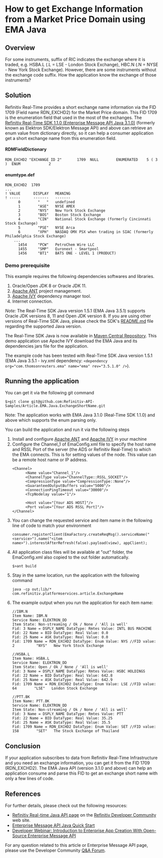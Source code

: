# How to get Exchange Information from a Market Price Domain using EMA Java

## Overview
For some instruments, suffix of RIC indicates the exchange where it is traded, e.g. HSBA.L (.L = LSE - London Stock Exchange), HBC.N (.N = NYSE - New York Stock Exchange). However, there are some instruments without the exchange code suffix. How the application know the exchange of those instruments?

## Solution
Refinitiv Real-Time provides a short exchange name information via the FID 1709 (Field name RDN_EXCHD2) for the Market Price domain. This FID 1709 is the enumeration field that used in the most of the exchanges. The [Refinitiv Real-Time SDK 1.1.0 (Enterprise Message API Java 3.1.0)](https://developers.refinitiv.com/elektron/elektron-sdk-java) (formerly known as Elektron SDK/Elektron Message API) and above can retrieve an enum value from dictionary directly, so it can help a consumer application get a short exchange name from this enumeration field.


#### RDMFieldDictionary
```
RDN_EXCHD2 "EXCHANGE ID 2"       1709  NULL        ENUMERATED    5 ( 3 )  ENUM             2
```

#### enumtype.def
```
RDN_EXCHD2  1709
...
! VALUE      DISPLAY   MEANING
! -----      -------   -------
      0        "   "   undefined
      1        "ASE"   NYSE AMEX
      2        "NYS"   New York Stock Exchange
      3        "BOS"   Boston Stock Exchange
      4        "CIN"   National Stock Exchange (formerly Cincinnati Stock Exchange)
      5        "PSE"   NYSE Arca
      6        "XPH"   NASDAQ OMX PSX when trading in SIAC (formerly Philadelphia Stock Exchange)
	...
      1454     "PCW"   PetroChem Wire LLC
      1455     "SMP"   Euronext - Smartpool
      1456     "BT1"   BATS ONE - LEVEL 1 (PRODUCT)
```

### Demo prerequisite
This example requires the following dependencies softwares and libraries.
1. Oracle/Open JDK 8 or Oracle JDK 11.
2. [Apache ANT](http://ant.apache.org/) project management.
3. [Apache IVY](https://ant.apache.org/ivy/) dependency manager tool.
4. Internet connection. 

*Note:* 
The Real-Time SDK Java version 1.5.1 (EMA Java 3.5.1) supports Oracle JDK versions 8, 11 and Open JDK version 8. If you are using other versions of Real-Time SDK Java, please check the SDK's [README.md](https://github.com/Refinitiv/Elektron-SDK/blob/master/Java/README.md) file regarding the supported Java version.

The Real-Time SDK Java is now available in [Maven Central Repository](https://search.maven.org/). This demo application use Apache IVY download the EMA Java and its dependencies jars file for the application.

The example code has been tested with Real-Time SDK Java version 1.5.1 (EMA Java 3.5.1 - ivy.xml dependency: ```<dependency org="com.thomsonreuters.ema" name="ema" rev="3.5.1.0" />```).

## Running the application
You can get it via the following git command
```
$>git clone git@github.com:Refinitiv-API-Samples/Article.EMA.Java.ExchangeShortName.git
```
Note: The application works with EMA Java 3.1.0 (Real-Time SDK 1.1.0) and above which supports the enum parsing only.

You can build the application and run it via the following steps

1. Install and configure [Apache ANT](http://ant.apache.org/) and [Apache IVY](https://ant.apache.org/ivy/) in your machine
2. Configure the Channel_1 of EmaConfig.xml file to specify the host name and RSSL Port of the server (the ADS or Refinitiv Real-Time) to which the EMA connects. This is for setting values of the <ChannelGroup><ChannelList><Channel><Host> node. This value can be a remote host name or IP address.
      ```
      <Channel>
            <Name value="Channel_1"/>								
            <ChannelType value="ChannelType::RSSL_SOCKET"/>													
            <CompressionType value="CompressionType::None"/>
            <GuaranteedOutputBuffers value="5000"/>
            <ConnectionPingTimeout value="30000"/>
            <TcpNodelay value="1"/>

            <Host value="[Your ADS HOST]"/>
            <Port value="[Your ADS RSSL Port]"/>
      </Channel>
      ```
3. You can change the requested service and item name in the following line of code to match your environment
      ```
      consumer.registerClient(EmaFactory.createReqMsg().serviceName("<service>").name("<item name>").interestAfterRefresh(false).payload(view), appClient);
      ```
4. All application class files will be available at "out" folder, the EmaConfig.xml also copied to the out folder automatically.
      ```
      $>ant build
      ```
5. Stay in the same location, run the application with the following command
      ```
      java -cp out;lib/* com.refinitiv.platformservices.article.ExchangeName
      ```
6. The example output when you run the application for each item name:
      ```
      //IBM.N
      Item Name: IBM.N
      Service Name: ELEKTRON_DD
      Item State: Non-streaming / Ok / None / 'All is well'
      Fid: 3 Name = DSPLY_NAME DataType: Rmtes Value: INTL BUS MACHINE
      Fid: 22 Name = BID DataType: Real Value: 0.0
      Fid: 25 Name = ASK DataType: Real Value: 0.0
      Fid: 1709 Name = RDN_EXCHD2 DataType: Enum Value: NYS //FID value: 2          "NYS"   New York Stock Exchange

      //HSBA.L
      Item Name: HSBA.L
      Service Name: ELEKTRON_DD
      Item State: Open / Ok / None / 'All is well'
      Fid: 3 Name = DSPLY_NAME DataType: Rmtes Value: HSBC HOLDINGS
      Fid: 22 Name = BID DataType: Real Value: 642.8
      Fid: 25 Name = ASK DataType: Real Value: 642.9
      Fid: 1709 Name = RDN_EXCHD2 DataType: Enum Value: LSE //FID value: 64        "LSE"   London Stock Exchange

      //PTT.BK
      Item Name: PTT.BK
      Service Name: ELEKTRON_DD
      Item State: Non-streaming / Ok / None / 'All is well'
      Fid: 3 Name = DSPLY_NAME DataType: Rmtes Value: PTT
      Fid: 22 Name = BID DataType: Real Value: 35.25
      Fid: 25 Name = ASK DataType: Real Value: 35.5
      Fid: 1709 Name = RDN_EXCHD2 DataType: Enum Value: SET //FID value: 158        "SET"   The Stock Exchange of Thailand
      ```

## Conclusion

If your application subscribes to data from Refinitiv Real-Time Infrastructure and you need an exchange information, you can get it from the FID 1709 (RDN_EXCHD2). The EMA Java API (version 3.1.0 and above) can help an application consume and parse this FID to get an exchange short name with only a few lines of code.

## References
For further details, please check out the following resources:
* [Refinitiv Real-time Java API page](https://developers.refinitiv.com/elektron/elektron-sdk-java/) on the [Refinitiv Developer Community](https://developers.refinitiv.com/) web site.
* [Enterprise Message API Java Quick Start](https://developers.refinitiv.com/elektron/elektron-sdk-java/quick-start)
* [Developer Webinar: Introduction to Enterprise App Creation With Open-Source Enterprise Message API](https://www.youtube.com/watch?v=2pyhYmgHxlU)

For any question related to this article or Enterprise Message API page, please use the Developer Community [Q&A Forum](https://community.developers.refinitiv.com/spaces/72/index.html).
